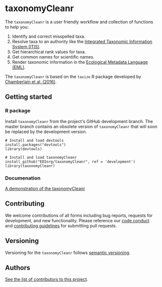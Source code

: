 # taxonomyCleanr

The `taxonomyCleanr` is a user friendly workflow and collection of functions to help you:
1. Identify and correct misspelled taxa.
2. Resolve taxa to an authority like the [Integrated Taxonomic Information System (ITIS)](https://www.itis.gov/).
3. Get hierarchical rank values for taxa.
4. Get common names for scientific names.
5. Render taxonomic information in the [Ecological Metadata Language (EML)](https://knb.ecoinformatics.org/#external//emlparser/docs/index.html).

The `taxonomyCleanr` is based on the `taxize` R package developed by [Chamberlain et al. (2016)](https://github.com/ropensci/taxize).

## Getting started

### R package

Install `taxonomyCleanr` from the project's GitHub development branch. The master branch contains an obsolete version of `taxonomyCleanr` that will soon be replaced by the development version.

```
# Install and load devtools
install.packages("devtools")
library(devtools)

# Install and load taxonomyCleanr
install_github("EDIorg/taxonomyCleanr", ref = 'development')
library(taxonomyCleanr)
```

### Documenation

[A demonstration of the taxonomyCleanr](https://cdn.rawgit.com/EDIorg/taxonomyCleanr/development/documentation/instructions.html)

## Contributing

We welcome contributions of all forms including bug reports, requests for development, and new functionality. Please reference our [code conduct](https://github.com/EDIorg/taxonomyCleanr/blob/master/CODE_OF_CONDUCT.md) and [contributing guidelines](https://github.com/EDIorg/taxonomyCleanr/blob/master/CONTRIBUTING.md) for submitting pull requests.

## Versioning

Versioning for the `taxonomyCleanr` follows [semantic versioning](https://semver.org/).

## Authors

[See the list of contributors to this project](https://github.com/EDIorg/taxonomyCleanr/blob/master/AUTHORS.md).

